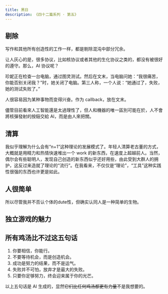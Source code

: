```yaml
---
title: 黑日
description: 《四十二篇系列 · 第五》
---
```


## 剔除

写作和其他所有创造性的工作一样，都是剔除混沌中部分冗余。

让人灰心的是，很多协议，比如核协议或者其他的生化协议之类的，都没有被很好的遵守。那么，AI 协议呢？

珍妮正在检查一台电脑，通过图灵测试。然后在文末，当电脑问她：“我很痛苦，你能否别关闭我？”时，她关闭了电脑。第三人称，一个人说：“她通过了，失败，她的测试失败了。” 

人很容易因为某种事物而变得兴奋。作为 callback，放在文末。

儘管目前看來人工智能還是太過理性了，但人和機器的唯一區別可能在於，人不會將核彈發射的按鈕交給 AI，而是由人來把關。 

## 清算

我似乎理解为什么会有“n+1”这种理论的发展模式了。年轻人清算老古董的方式，大概就是用精力和热情快速堆出一个 work 的新东西，在速度上超越前人。当然，偶尔会有些聪明人，发现自己创造的新东西似乎还好用些，由此受到大群人的拥护，这反过来造就了理论的“流行”。在我看来，不仅仅是“理论”，“工具”这种实践性很强的东西也许更是如此。

## 人很简单

所以尽管我并不否认个体的dute性，但确实认同人是一种简单的生物。

## 独立游戏的魅力

<!-- inspired by: https://www.chuapp.com/article/290822.html -->

## 所有鸡汤比不过这五句话

1. 你要相信，你能行。
2. 不要等待机会，而是创造机会。
3. 成功是努力的结果，而不是运气。
4. 失败并不可怕，放弃才是最大的失败。
5. 只要你足够努力，终会迎来属于你的光芒。

以上五句话是 AI 生成的，显然<del>它们比任何鸡汤都更有力量</del>不是我想要的。

